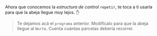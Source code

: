 <gs-attire attire-url="https://raw.githubusercontent.com/MumukiProject/mumuki-guia-gobstones-repeticion-simple-kids/master/assets/attires/config.json"></gs-attire> <gs-toolbox toolbox-url="https://raw.githubusercontent.com/MumukiProject/mumuki-guia-gobstones-repeticion-simple-kids/master/assets/toolbox_1553708780521.xml"></gs-toolbox>

Ahora que conocemos la _estructura de control_ `repetir`, te toca a ti usarla para que la abeja llegue muy lejos. :raised_hand:

> Te dejamos acá el `programa` anterior. Modifícalo para que la abeja llegue al `Norte`. Cuenta cuántas parcelas debería recorrer. 

